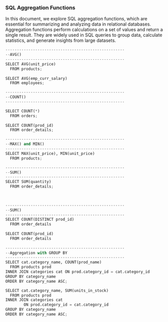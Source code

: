 ### SQL Aggregation Functions
In this document, we explore SQL aggregation functions, which are essential for summarizing and analyzing data in relational databases. Aggregation functions perform calculations on a set of values and return a single result. They are widely used in SQL queries to group data, calculate statistics, and generate insights from large datasets.


```python
----------------------------------------------------
--AVG()
----------------------------------------------------
SELECT AVG(unit_price)
  FROM products;
  
SELECT AVG(emp_curr_salary)
  FROM employees;

----------------------------------------------------
--COUNT()
----------------------------------------------------

SELECT COUNT(*)
  FROM orders;
  
SELECT COUNT(prod_id)
  FROM order_details;

----------------------------------------------------
--MAX() and MIN()
----------------------------------------------------
SELECT MAX(unit_price), MIN(unit_price)
  FROM products;

----------------------------------------------------
--SUM()
----------------------------------------------------
SELECT SUM(quantity)
  FROM order_details;
  
  

----------------------------------------------------
--SUM()
----------------------------------------------------
SELECT COUNT(DISTINCT prod_id)
  FROM order_details
  
SELECT COUNT(prod_id)
  FROM order_details
  
----------------------------------------------------
--Aggregation with GROUP BY
----------------------------------------------------
SELECT cat.category_name, COUNT(prod_name)
  FROM products prod
INNER JOIN categories cat ON prod.category_id = cat.category_id
GROUP BY category_name
ORDER BY category_name ASC;

SELECT cat.category_name, SUM(units_in_stock)
  FROM products prod
INNER JOIN categories cat 
		ON prod.category_id = cat.category_id
GROUP BY category_name
ORDER BY category_name ASC;

```

